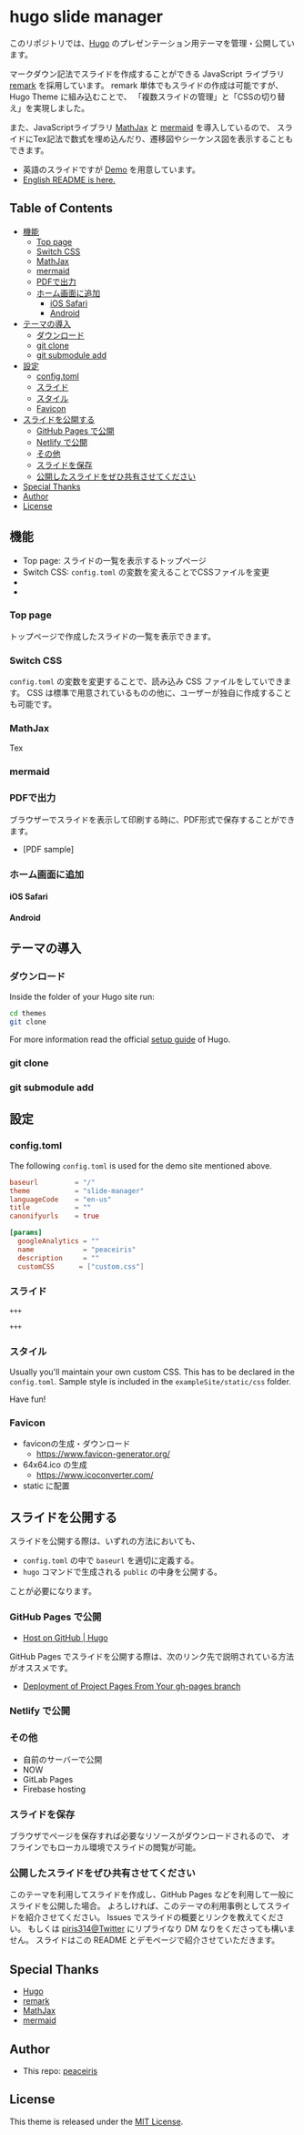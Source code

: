 # hugo slide manager

このリポジトリでは、[Hugo] のプレゼンテーション用テーマを管理・公開しています。

マークダウン記法でスライドを作成することができる JavaScript ライブラリ [remark] を採用しています。
remark 単体でもスライドの作成は可能ですが、Hugo Theme に組み込むことで、
「複数スライドの管理」と「CSSの切り替え」を実現しました。

また、JavaScriptライブラリ [MathJax] と [mermaid] を導入しているので、
スライドにTex記法で数式を埋め込んだり、遷移図やシーケンス図を表示することもできます。

- 英語のスライドですが [Demo] を用意しています。
- [English README is here.](https://github.com/peaceiris/hugo-slide-manager/blob/master/README.md)

<!-- ![Screenshot](https://raw.githubusercontent.com/eueung/hugo-remark-twemoji/master/images/screenshot.png) -->



## Table of Contents

<!-- START doctoc generated TOC please keep comment here to allow auto update -->
<!-- DON'T EDIT THIS SECTION, INSTEAD RE-RUN doctoc TO UPDATE -->


- [機能](#%E6%A9%9F%E8%83%BD)
  - [Top page](#top-page)
  - [Switch CSS](#switch-css)
  - [MathJax](#mathjax)
  - [mermaid](#mermaid)
  - [PDFで出力](#pdf%E3%81%A7%E5%87%BA%E5%8A%9B)
  - [ホーム画面に追加](#%E3%83%9B%E3%83%BC%E3%83%A0%E7%94%BB%E9%9D%A2%E3%81%AB%E8%BF%BD%E5%8A%A0)
    - [iOS Safari](#ios-safari)
    - [Android](#android)
- [テーマの導入](#%E3%83%86%E3%83%BC%E3%83%9E%E3%81%AE%E5%B0%8E%E5%85%A5)
  - [ダウンロード](#%E3%83%80%E3%82%A6%E3%83%B3%E3%83%AD%E3%83%BC%E3%83%89)
  - [git clone](#git-clone)
  - [git submodule add](#git-submodule-add)
- [設定](#%E8%A8%AD%E5%AE%9A)
  - [config.toml](#configtoml)
  - [スライド](#%E3%82%B9%E3%83%A9%E3%82%A4%E3%83%89)
  - [スタイル](#%E3%82%B9%E3%82%BF%E3%82%A4%E3%83%AB)
  - [Favicon](#favicon)
- [スライドを公開する](#%E3%82%B9%E3%83%A9%E3%82%A4%E3%83%89%E3%82%92%E5%85%AC%E9%96%8B%E3%81%99%E3%82%8B)
  - [GitHub Pages で公開](#github-pages-%E3%81%A7%E5%85%AC%E9%96%8B)
  - [Netlify で公開](#netlify-%E3%81%A7%E5%85%AC%E9%96%8B)
  - [その他](#%E3%81%9D%E3%81%AE%E4%BB%96)
  - [スライドを保存](#%E3%82%B9%E3%83%A9%E3%82%A4%E3%83%89%E3%82%92%E4%BF%9D%E5%AD%98)
  - [公開したスライドをぜひ共有させてください](#%E5%85%AC%E9%96%8B%E3%81%97%E3%81%9F%E3%82%B9%E3%83%A9%E3%82%A4%E3%83%89%E3%82%92%E3%81%9C%E3%81%B2%E5%85%B1%E6%9C%89%E3%81%95%E3%81%9B%E3%81%A6%E3%81%8F%E3%81%A0%E3%81%95%E3%81%84)
- [Special Thanks](#special-thanks)
- [Author](#author)
- [License](#license)

<!-- END doctoc generated TOC please keep comment here to allow auto update -->



## 機能

- Top page: スライドの一覧を表示するトップページ
- Switch CSS: `config.toml` の変数を変えることでCSSファイルを変更
- [MathJax]: Tex記法での数式の表示
- [mermaid]: 遷移図やシーケンス図の表示

### Top page

トップページで作成したスライドの一覧を表示できます。

### Switch CSS

`config.toml` の変数を変更することで、読み込み CSS ファイルをしていできます。
CSS は標準で用意されているものの他に、ユーザーが独自に作成することも可能です。

### MathJax

Tex

### mermaid

### PDFで出力

ブラウザーでスライドを表示して印刷する時に、PDF形式で保存することができます。

- [PDF sample]

### ホーム画面に追加

#### iOS Safari

#### Android



## テーマの導入

### ダウンロード

Inside the folder of your Hugo site run:

```sh
cd themes
git clone
```

For more information read the official [setup guide](//gohugo.io/overview/installing/) of Hugo.

### git clone

### git submodule add



## 設定

### config.toml

The following `config.toml` is used for the demo site mentioned above.

```toml
baseurl         = "/"
theme           = "slide-manager"
languageCode    = "en-us"
title           = ""
canonifyurls    = true

[params]
  googleAnalytics = ""
  name            = "peaceiris"
  description     = ""
  customCSS      = ["custom.css"]
```

### スライド

```
+++

+++

```

### スタイル

Usually you'll maintain your own custom CSS.
This has to be declared in the `config.toml`.
Sample style is included in the `exampleSite/static/css` folder.

Have fun!

### Favicon

- faviconの生成・ダウンロード
    - https://www.favicon-generator.org/
- 64x64.ico の生成
    - https://www.icoconverter.com/
- static に配置



## スライドを公開する

スライドを公開する際は、いずれの方法においても、

- `config.toml` の中で `baseurl` を適切に定義する。
- `hugo` コマンドで生成される `public` の中身を公開する。

ことが必要になります。

### GitHub Pages で公開

- [Host on GitHub | Hugo]

GitHub Pages でスライドを公開する際は、次のリンク先で説明されている方法がオススメです。

- [Deployment of Project Pages From Your gh-pages branch]

### Netlify で公開

### その他

- 自前のサーバーで公開
- NOW
- GitLab Pages
- Firebase hosting

### スライドを保存

ブラウザでページを保存すれば必要なリソースがダウンロードされるので、
オフラインでもローカル環境でスライドの閲覧が可能。

### 公開したスライドをぜひ共有させてください

このテーマを利用してスライドを作成し、GitHub Pages などを利用して一般にスライドを公開した場合。
よろしければ、このテーマの利用事例としてスライドを紹介させてください。
Issues でスライドの概要とリンクを教えてください。
もしくは [piris314@Twitter] にリプライなり DM なりをくださっても構いません。
スライドはこの README とデモページで紹介させていただきます。



## Special Thanks

- [Hugo]
- [remark]
- [MathJax]
- [mermaid]



## Author

- This repo: [peaceiris]



## License

This theme is released under the [MIT License].



[Demo]: https://peaceiris.github.io/open-slides/
[Hugo]: https://gohugo.io/
[MIT License]: https://github.com/peaceiris/hugo-slide-manager/blob/master/LICENSE
[remark]: https://github.com/gnab/remark
[MathJax]: https://www.mathjax.org/
[mermaid]: https://github.com/knsv/mermaid

[Host on GitHub | Hugo]: https://gohugo.io/hosting-and-deployment/hosting-on-github/
[Deployment of Project Pages From Your gh-pages branch]: https://gohugo.io/hosting-and-deployment/hosting-on-github/#deployment-of-project-pages-from-your-gh-pages-branch
[peaceiris]: https://github.com/peaceiris
[piris314@Twitter]: https://twitter.com/piris314
